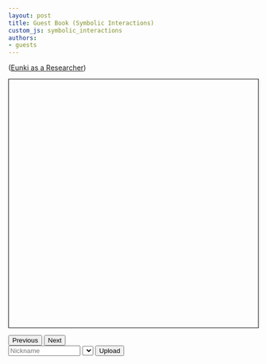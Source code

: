 ```yaml
---
layout: post
title: Guest Book (Symbolic Interactions)
custom_js: symbolic_interactions
authors: 
- guests
---
```


<script src="https://www.gstatic.com/firebasejs/8.6.1/firebase-app.js"></script>
<script src="https://www.gstatic.com/firebasejs/8.6.1/firebase-firestore.js"></script>

<!-- Interaction -->

<!-- # Style -->
<style>

#messageBox {
  border: 1px solid black; 
  height: 500px; 
  position: relative;

  display: flex;
  flex-wrap: wrap;
  justify-content: space-around;
}

#messageBox .box {
  width: 50%;
  height: 20%;
  box-sizing: border-box;
  display: flex;
  align-items: center;
  justify-content: center;
  padding: 5px;
}

#customGreetingDiv {
  display: none;
}
</style>

([Eunki as a Researcher](/2025/02/05/eunki-as-researcher.html))

<!-- # Body -->
<div id="messageBox">
  <div class="box"></div>
  <div class="box"></div>
  <div class="box"></div>
  <div class="box"></div>
  <div class="box"></div>
  <div class="box"></div>
  <div class="box"></div>
  <div class="box"></div>
  <div class="box"></div>
  <div class="box"></div>
</div>
<p id="pageLabel"></p>
<button id="prevButton" type="button">Previous</button>
<button id="nextButton" type="button">Next</button>
<form>
  <input id="nicknameInput" placeholder="Nickname" type="text" size="15">
  <div id="customGreetingDiv">
    <input id="greetingTextInput" type="text" name="greetingTextInput" 
          placeholder="Greeting">
    <input id="greetingEmojiInput" type="text" name="greetingEmojiInput" 
          placeholder="Emoji" size="5" >
  </div>
  <select id="greetingSelect"></select>
  <button id="sendButton" type="button">Upload</button>
</form>

